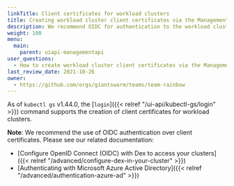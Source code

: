 ```yaml
---
linkTitle: Client certificates for workload clusters
title: Creating workload cluster client certificates via the Management API
description: We recommend OIDC for authentication to the workload cluster Kubernetes API. However, in some scenarios, client certificates are a viable alternative. Here we explain how to create such certificates via the Management API.
weight: 100
menu:
  main:
    parent: uiapi-managementapi
user_questions:
  - How to create workload cluster client certificates via the Management API?
last_review_date: 2021-10-26
owner:
  - https://github.com/orgs/giantswarm/teams/team-rainbow
---
```


As of `kubectl gs` v1.44.0, the [`login`]({{< relref "/ui-api/kubectl-gs/login" >}}) command supports the creation of client certificates for workload clusters.

**Note**: We recommend the use of OIDC authentication over client certificates. Please see our related documentation:

- [Configure OpenID Connect (OIDC) with Dex to access your clusters]({{< relref "/advanced/configure-dex-in-your-cluster" >}})
- [Authenticating with Microsoft Azure Active Directory]({{< relref "/advanced/authentication-azure-ad" >}})
